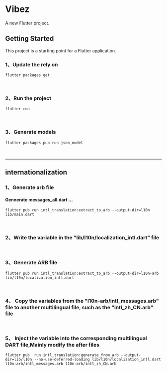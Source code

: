 # Vibez

A new Flutter project.

## Getting Started

This project is a starting point for a Flutter application.



### 1、Update the rely on

```
flutter packages get
```
<br>

### 2、Run the project

```
flutter run 
```
<br>

### 3、Generate models
```
flutter packages pub run json_model
```
<br>

------
## internationalization

### 1、Generate arb file

#### Gennerate messages_all.dart ...

```
flutter pub run intl_translation:extract_to_arb --output-dir=l10n lib/main.dart
```
<br>


### 2、Write the variable in the "lib/l10n/localization_intl.dart" file

<br>

### 3、Generate ARB file

```
flutter pub run intl_translation:extract_to_arb --output-dir=l10n-arb lib/l10n/localization_intl.dart
```

<br>

### 4、 Copy the variables from the "l10n-arb/intl_messages.arb" file to another multilingual file, such as the "intl_zh_CN.arb" file

<br>

### 5、 Inject the variable into the corresponding multilingual DART file,Mainly modify the after files
```
flutter pub  run intl_translation:generate_from_arb --output-dir=lib/l10n --no-use-deferred-loading lib/l10n/localization_intl.dart l10n-arb/intl_messages.arb l10n-arb/intl_zh_CN.arb
```